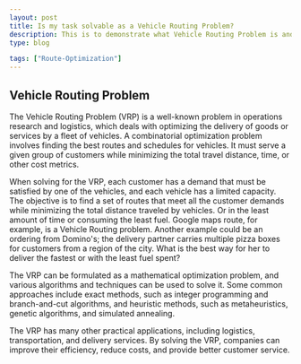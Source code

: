 ```yaml
---
layout: post
title: Is my task solvable as a Vehicle Routing Problem?
description: This is to demonstrate what Vehicle Routing Problem is and identifying in the wild when a problem can be solved assuming it is a vehicle routing problem
type: blog

tags: ["Route-Optimization"]
---
```


## Vehicle Routing Problem

The Vehicle Routing Problem (VRP) is a well-known problem in operations research and logistics, which deals with optimizing the delivery of goods or services by a fleet of vehicles. A combinatorial optimization problem involves finding the best routes and schedules for vehicles. It must serve a given group of customers while minimizing the total travel distance, time, or other cost metrics.

When solving for the VRP, each customer has a demand that must be satisfied by one of the vehicles, and each vehicle has a limited capacity. The objective is to find a set of routes that meet all the customer demands while minimizing the total distance traveled by vehicles. Or in the least amount of time or consuming the least fuel. Google maps route, for example, is a Vehicle Routing problem. Another example could be an ordering from Domino's; the delivery partner carries multiple pizza boxes for customers from a region of the city. What is the best way for her to deliver the fastest or with the least fuel spent?

The VRP can be formulated as a mathematical optimization problem, and various algorithms and techniques can be used to solve it. Some common approaches include exact methods, such as integer programming and branch-and-cut algorithms, and heuristic methods, such as metaheuristics, genetic algorithms, and simulated annealing.

The VRP has many other practical applications, including logistics, transportation, and delivery services. By solving the VRP, companies can improve their efficiency, reduce costs, and provide better customer service.

<!-- To be Continued -->